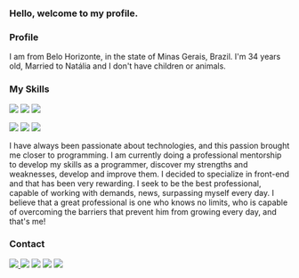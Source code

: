 ### Hello, welcome to my profile.

### Profile
I am from Belo Horizonte, in the state of Minas Gerais, Brazil. I'm 34 years old, Married to Natália and I don't have children or animals.

### My Skills
<img src="https://img.shields.io/badge/-HTML5-E34F26?logo=HTML5&logoColor=white&style=plastic">  <img src="https://img.shields.io/badge/-CSS3-1572B6?logo=CSS3&logoColor=white&style=plastic">  <img src="https://img.shields.io/badge/-JavaScript-f4dc1c?logo=JavaScript&logoColor=black&style=plastic"> 

<img src="https://img.shields.io/badge/-Visual%20Studio%20Code-2F80ED?logo=visualstudiocode&logoColor=white&style=plastic">  <img src="https://img.shields.io/badge/-Bootstrap-7952B3?logo=Bootstrap&logoColor=white&style=plastic">  <img src="https://img.shields.io/badge/-Figma-F24E1E?logo=figma&logoColor=white&style=plastic">


I have always been passionate about technologies, and this passion brought me closer to programming. I am currently doing a professional mentorship to develop my skills as a programmer, discover my strengths and weaknesses, develop and improve them. I decided to specialize in front-end and that has been very rewarding.
I seek to be the best professional, capable of working with demands, news, surpassing myself every day.
I believe that a great professional is one who knows no limits, who is capable of overcoming the barriers that prevent him from growing every day, and that's me!

### Contact
<a href="https://github.com/Rodjfreitas" target="_blank"><img src="https://img.shields.io/badge/-Github-333333?style=for-the-badge&logo=github&logoColor=white"> <a href="https://www.linkedin.com/in/rodrigojfreitas/" target="_blank"><img src="https://img.shields.io/badge/-Linkedin-%230077B5?style=for-the-badge&logo=linkedin&logoColor=white"></a> <a href="mailto:rodjfreitas@gmail.com" target="_blank"><img src="https://img.shields.io/badge/Gmail-DB4437?style=for-the-badge&logo=gmail&logoColor=white"></a> <a href="mailto:rodrigofreitas2011@live.com" target="_blank"><img src="https://img.shields.io/badge/Outlook-00A4EF?style=for-the-badge&logo=MicrosoftOutlook&logoColor=white"></a> <a href="https://www.instagram.com/rodrigojdefreitas/" target="_blank"><img src="https://img.shields.io/badge/-Instagram-C13584?style=for-the-badge&logo=instagram&logoColor=white"></a>


